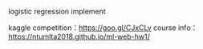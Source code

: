 logistic regression implement 

kaggle competition：https://goo.gl/CJxCLv
course info：https://ntumlta2018.github.io/ml-web-hw1/
